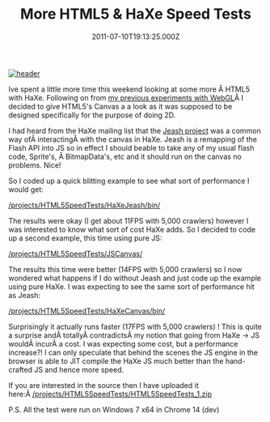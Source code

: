 ﻿---
coverImage: /images/fallback-post-header.png
date: "2011-07-10T19:13:25.000Z"
tags:
  - canvas
  - haxe
  - html5
  - performance
  - programming
  - project
  - speed
title: More HTML5 & HaXe Speed Tests
oldUrl: /haxe/more-html5-haxe-speed-tests
---

[![](https://www.mikecann.blog/wp-content/uploads/2011/07/header.png "header")](https://www.mikecann.blog/wp-content/uploads/2011/07/header.png)

Ive spent a little more time this weekend looking at some more Â HTML5 with HaXe. Following on from [my previous experiments with WebGL](/posts/chrome-crawler-haxe-three-js-webgl-and-2d-sprites/)Â I decided to give HTML5's Canvas a a look as it was supposed to be designed specifically for the purpose of doing 2D.

<!-- more -->

I had heard from the HaXe mailing list that the [Jeash project](https://haxe.org/com/libs/jeash) was a common way ofÂ interactingÂ with the canvas in HaXe. Jeash is a remapping of the Flash API into JS so in effect I should beable to take any of my usual flash code, Sprite's, Â BitmapData's, etc and it should run on the canvas no problems. Nice!

So I coded up a quick blitting example to see what sort of performance I would get:

[/projects/HTML5SpeedTests/HaXeJeash/bin/](/projects/HTML5SpeedTests/HaXeJeash/bin/)

The results were okay (I get about 11FPS with 5,000 crawlers) however I was interested to know what sort of cost HaXe adds. So I decided to code up a second example, this time using pure JS:

[/projects/HTML5SpeedTests/JSCanvas/](/projects/HTML5SpeedTests/JSCanvas/)

The results this time were better (14FPS with 5,000 crawlers) so I now wondered what happens if I do without Jeash and just code up the example using pure HaXe. I was expecting to see the same sort of performance hit as Jeash:

[/projects/HTML5SpeedTests/HaXeCanvas/bin/](/projects/HTML5SpeedTests/HaXeCanvas/bin/)

Surprisingly it actually runs faster (17FPS with 5,000 crawlers) ! This is quite a surprise andÂ totallyÂ contradictsÂ my notion that going from HaXe -> JS wouldÂ incurÂ a cost. I was expecting some cost, but a performance increase?! I can only speculate that behind the scenes the JS engine in the browser is able to JIT compile the HaXe JS much better than the hand-crafted JS and hence more speed.

If you are interested in the source then I have uploaded it here:Â [/projects/HTML5SpeedTests/HTML5SpeedTests_1.zip](/projects/HTML5SpeedTests/HTML5SpeedTests_1.zip)

P.S. All the test were run on Windows 7 x64 in Chrome 14 (dev)
